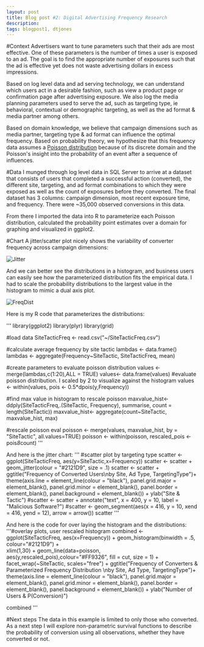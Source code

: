 ```yaml
---
layout: post
title: Blog post #2: Digital Advertising Frequency Research
description: 
tags: blogpost1, dtjones
---
```


#Context
Advertisers want to tune parameters such that their ads are most effective. One of these parameters is the number of times a user is exposed to an ad. The goal is to find the appropriate number of exposures such that the ad is effective yet does not waste advertising dollars in excess impressions. 
 
Based on log level data and ad serving technology, we can understand which users act in a desirable fashion, such as view a product page or confirmation page after advertising exposure. We also log the media planning parameters used to serve the ad, such as targeting type, ie behavioral, contextual or demographic targeting, as well as the ad format & media partner among others. 

Based on domain knowledge, we believe that campaign dimensions such as media partner, targeting type & ad format can influence the optimal frequency. Based on probability theory, we hypothesize that this frequency data assumes a [Poisson distribution](http://en.wikipedia.org/wiki/Poisson_distribution ) because of its discrete domain and the Poisson's insight into the probability of an event after a sequence of influences. 

#Data
I munged through log level data in SQL Server to arrive at a dataset that consists of users that completed a successful action (converted), the different site, targeting, and ad format combinations to which they were exposed as well as the count of exposures before they converted. The final dataset has 3 columns: campaign dimension, most recent exposure time, and frequency. There were ~35,000 observed conversions in this data. 

From there I imported the data into R to parameterize each Poisson distribution, calculated the probability point estimates over a domain for graphing and visualized in ggplot2. 

#Chart
A jitter/scatter plot nicely shows the variability of converter frequency across campaign dimensions:

![Jitter](https://raw.githubusercontent.com/devintjones/edav/djproject/assets/jitter.jpeg)

And we can better see the distributions in a histogram, and business users can easily see how the parameterized distribution fits the empirical data. I had to scale the probability distributions to the largest value in the histogram to mimic a dual axis plot. 

![FreqDist](https://raw.githubusercontent.com/devintjones/edav/djproject/assets/dist.jpeg)

Here is my R code that parameterizes the distributions:

'''
library(ggplot2)
library(plyr)
library(grid)

#load data
SiteTacticFreq <- read.csv("~/SiteTacticFreq.csv")

#calculate average frequency by site tactic
lambdas <- data.frame()
lambdas <- aggregate(Frequency~SiteTactic, SiteTacticFreq, mean)

#create parameters to evaluate poisson distribution
values <- merge(lambdas,c(1:20),ALL = TRUE)
values<- data.frame(values)
#evaluate poisson distribution. I scaled by 2 to visualize against the histogram
values <- within(values, pois <- 0.5*dpois(y,Frequency))

#find max value in histogram to rescale poisson
maxvalue_hist<- ddply(SiteTacticFreq,.(SiteTactic, Frequency), summarise, count = length(SiteTactic))
maxvalue_hist<- aggregate(count~SiteTactic, maxvalue_hist, max)

#rescale poisson eval
poisson <- merge(values, maxvalue_hist, by = "SiteTactic", all.values=TRUE)
poisson <- within(poisson, rescaled_pois <- pois*8*count)
'''


And here is the jitter chart:
'''
#scatter plot by targeting type
scatter <- ggplot(SiteTacticFreq, aes(y=SiteTactic,x=Frequency)) 
scatter <- scatter + geom_jitter(colour = "#2121D9", size = .1)
scatter <- scatter + ggtitle("Frequency of Converted Users\nby Site, Ad Type, TargetingType")+
  theme(axis.line = element_line(colour = "black"),
        panel.grid.major = element_blank(),
        panel.grid.minor = element_blank(),
        panel.border = element_blank(),
        panel.background = element_blank()) +
  ylab("Site & Tactic") 
#scatter <- scatter + annotate("text", x = 400, y = 10, label = "Malicious Software?")
#scatter <- geom_segment(aes(x = 416, y = 10, xend = 416, yend = 12), arrow = arrow())
scatter
'''

And here is the code for over laying the histogram and the distributions:
'''#overlay plots, user rescaled histogram
combined <- ggplot(SiteTacticFreq, aes(x=Frequency)) + 
    geom_histogram(binwidth = .5, colour="#2121D9") +  
    xlim(1,30) +
    geom_line(data=poisson, aes(y,rescaled_pois),colour="#FF9326", fill = cut, size = 1) +
    facet_wrap(~SiteTactic, scales="free") +
    ggtitle("Frequency of Converters & Parameterized Frequency Distribution \nby Site, Ad Type, TargetingType")+
    theme(axis.line = element_line(colour = "black"),
       panel.grid.major = element_blank(),
       panel.grid.minor = element_blank(),
       panel.border = element_blank(),
       panel.background = element_blank()) +
    ylab("Number of Users & P(Conversion)")
    
combined
'''


#Next steps
The data in this example is limited to only those who converted. As a next step I will explore non-parametric survival functions to describe the probability of conversion using all observations, whether they have converted or not. 

<!-- use tags blogpost1 blogpost2 blogpost3 for easy grouping -->
<!-- please reserve for @malecki's use only tags 'slides', 'emails' -->